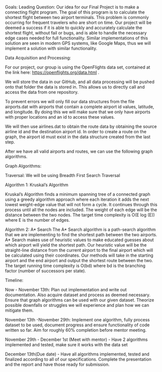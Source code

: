 Goals: 
Leading Question: Our idea for our Final Project is to make a connecting flight program. The goal of this program is to calculate the shortest flight between two airport terminals. This problem is commonly occurring for frequent travelers who are short on time. Our project will be deemed a success if it is able to quickly and accurately calculate the shortest flight, without fail or bugs, and is able to handle the necessary edge cases needed for full functionality. Similar implementations of this solution are seen in modern GPS systems, like Google Maps, thus we will implement a solution with similar functionality.

Data Acquisition and Processing:

For our project, our group is using the OpenFlights data set, contained at the link here: https://openflights.org/data.html .

We will store the data in our GitHub, and all data processing will be pushed onto that folder the data is stored in. This allows us to directly call and access the data from one repository.

To prevent errors we will only fill our data structures from the file airports.dat with airports that contain a complete airport id values, latitude, and longitude. By doing this we will make sure that we only have airports with proper locations and an id to access these values.

We will then use airlines.dat to obtain the route data by obtaining the source airline id and the destination airport id. In order to create a route on the graph, the airport id must exist in the data structure created from the last step.

After we have all valid airports and routes, we can use the following graph algorithms.

Graph Algorithms:

Traversal: We will be using Breadth First Search Traversal

Algorithm 1: Kruskal’s Algorithm

Kruskal’s Algorithm finds a minimum spanning tree of a connected graph using a greedy algorithm approach where each iteration it adds the next lowest weight-edge value that will not form a cycle. It continues through this process until all the nodes are included. The weight of each edge will be the distance between the two nodes. The target time complexity is O(E log (E)) where E is the number of edges.

Algorithm 2: A* Search The A* Search algorithm is a path-search algorithm that we are implementing to find the shortest path between the two airports. A* Search makes use of heuristic values to make educated guesses about which airport will yield the shortest path. Our heuristic value will be the straight-line distance from the current airport to the final airport which will be calculated using their coordinates. Our methods will take in the starting airport and the end airport and output the shortest route between the two. The target running time complexity is O(bd) where bd is the branching factor (number of successors per state).



Timeline:

Now - November 13th: Plan out implementation and write out documentation. Also acquire dataset and process as deemed necessary. Ensure that graph algorithms can be used with our given dataset. Theorize possible downfalls or struggles we will experience and plan how we can mitigate them.

November 13th -November 29th: Implement one algorithm, fully process dataset to be used, document progress and ensure functionality of code written so far. Aim for roughly 60% completion before mentor meeting.

November 29th - December 1st (Meet with mentor) - Have 2 algorithms implemented and tested, make sure it works with the data set

December 13th(Due date) - Have all algorithms implemented, tested and finalized according to all of our specifications. Complete the presentation and the report and have those ready for submission.
